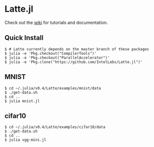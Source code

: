 # Latte.jl

Check out the [wiki](https://github.com/IntelLabs/Latte.jl/wiki) for tutorials and documentation.

## Quick Install
```shell
$ # Latte currently depends on the master branch of these packages
$ julia -e 'Pkg.checkout("CompilerTools")'
$ julia -e 'Pkg.checkout("ParallelAccelerator")'
$ julia -e 'Pkg.clone("https://github.com/IntelLabs/Latte.jl")'
```

## MNIST
```shell
$ cd ~/.julia/v0.4/Latte/examples/mnist/data
$ ./get-data.sh
$ cd ..
$ julia mnist.jl
```

## cifar10
```shell
$ cd ~/.julia/v0.4/Latte/examples/cifar10/data
$ ./get-data.sh
$ cd ..
$ julia vgg-mini.jl
```
